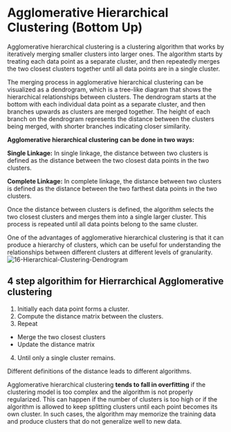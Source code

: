 # Agglomerative Hierarchical Clustering (Bottom Up)
Agglomerative hierarchical clustering is a clustering algorithm that works by iteratively merging smaller clusters into larger ones. The algorithm starts by treating
each data point as a separate cluster, and then repeatedly merges the two closest clusters together until all data points are in a single cluster.

The merging process in agglomerative hierarchical clustering can be visualized as a dendrogram, which is a tree-like diagram that shows the hierarchical relationships 
between clusters. The dendrogram starts at the bottom with each individual data point as a separate cluster, and then branches upwards as clusters are merged together. 
The height of each branch on the dendrogram represents the distance between the clusters being merged, with shorter branches indicating closer similarity.

**Agglomerative hierarchical clustering can be done in two ways:**

**Single Linkage:** In single linkage, the distance between two clusters is defined as the distance between the two closest data points in the two clusters.

**Complete Linkage:** In complete linkage, the distance between two clusters is defined as the distance between the two farthest data points in the two clusters.

Once the distance between clusters is defined, the algorithm selects the two closest clusters and merges them into a single larger cluster. This process is repeated
until all data points belong to the same cluster.

One of the advantages of agglomerative hierarchical clustering is that it can produce a hierarchy of clusters, which can be useful for understanding the relationships 
between different clusters at different levels of granularity. 
![16-Hierarchical-Clustering-Dendrogram](https://user-images.githubusercontent.com/128781536/236629241-8b9f0b18-94b5-4d42-9643-f479e8f00692.png)

## 4 step algorithim for Hierrarchical Agglomerative clustering

1) Initially each data point forms a cluster.
2) Compute the distance matrix between the clusters.
3) Repeat
- Merge the two closest clusters
- Update the distance matrix
4) Until only a single cluster remains.

Different definitions of the distance leads to different algorithms.

Agglomerative hierarchical clustering **tends to fall in overfitting** if the clustering model is too complex and the algorithm is not properly regularized. This can happen if the number of clusters is too high or if the algorithm is allowed to keep splitting clusters until each point becomes its own cluster. In such cases, the algorithm may memorize the training data and produce clusters that do not generalize well to new data.
